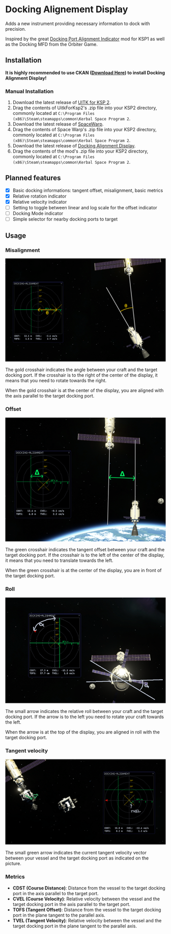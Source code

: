 # Docking Alignement Display

Adds a new instrument providing necessary information to dock with precision.

Inspired by the great [Docking Port Alignment Indicator](https://spacedock.info/mod/543/Docking%20Port%20Alignment%20Indicator) mod for KSP1 as well as the Docking MFD from the Orbiter Game.

## Installation

**It is highly recommended to use CKAN ([Download Here](https://github.com/KSP-CKAN/CKAN)) to install Docking Alignment Display!**

### Manual Installation

1. Download the latest release of [UITK for KSP 2](https://github.com/jan-bures/UitkForKsp2/releases).
2. Drag the contents of UitkForKsp2's .zip file into your KSP2 directory, commonly located at `C:\Program Files (x86)\Steam\steamapps\common\Kerbal Space Program 2`.
3. Download the latest release of [SpaceWarp](https://github.com/SpaceWarpDev/SpaceWarp/releases).
4. Drag the contents of Space Warp's .zip file into your KSP2 directory, commonly located at `C:\Program Files (x86)\Steam\steamapps\common\Kerbal Space Program 2`.
5. Download the latest release of [Docking Alignment Display](https://github.com/Safarte/DockingAlignmentDisplay/releases).
6. Drag the contents of the mod's .zip file into your KSP2 directory, commonly located at `C:\Program Files (x86)\Steam\steamapps\common\Kerbal Space Program 2`.

## Planned features

- [x] Basic docking informations: tangent offset, misalignment, basic metrics
- [x] Relative rotation indicator
- [x] Relative velocity indicator
- [ ] Setting to toggle between linear and log scale for the offset indicator
- [ ] Docking Mode indicator
- [ ] Simple selector for nearby docking ports to target

## Usage

### Misalignment

![angle_misalignment_explanation](./assets/angle_explanation.png)

The gold crosshair indicates the angle between your craft and the target docking port. If the crosshair is to the right of the center of the display, it means that you need to rotate towards the right.

When the gold crosshair is at the center of the display, you are aligned with the axis parallel to the target docking port.

### Offset

![offset_explanation](./assets/offset_explanation.png)

The green crosshair indicates the tangent offset between your craft and the target docking port. If the crosshair is to the left of the center of the display, it means that you need to translate towards the left.

When the green crosshair is at the center of the display, you are in front of the target docking port.

### Roll

![roll_explanation](./assets/roll_explanation.png)

The small arrow indicates the relative roll between your craft and the target docking port. If the arrow is to the left you need to rotate your craft towards the left.

When the arrow is at the top of the display, you are aligned in roll with the target docking port.

### Tangent velocity

![tvel_explanation](./assets/tvel_explanation.png)

The small green arrow indicates the current tangent velocity vector between your vessel and the target docking port as indicated on the picture.

### Metrics

- **CDST (Course Distance)**: Distance from the vessel to the target docking port in the axis parallel to the target port.
- **CVEL (Course Velocity)**: Relative velocity between the vessel and the target docking port in the axis parallel to the target port.
- **TOFS (Tangent Offset)**: Distance from the vessel to the target docking port in the plane tangent to the parallel axis.
- **TVEL (Tangent Velocity)**: Relative velocity between the vessel and the target docking port in the plane tangent to the parallel axis.